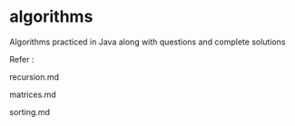 # algorithms
Algorithms practiced in Java along with questions and complete solutions

Refer : 

recursion.md

matrices.md

sorting.md
